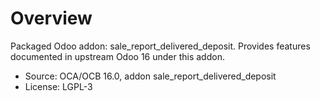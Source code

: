 # Overview

Packaged Odoo addon: sale_report_delivered_deposit. Provides features documented in upstream Odoo 16 under this addon.

- Source: OCA/OCB 16.0, addon sale_report_delivered_deposit
- License: LGPL-3
